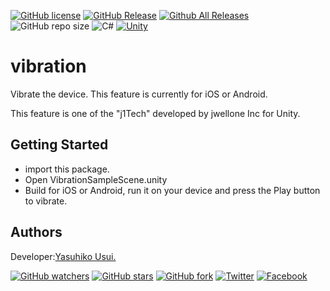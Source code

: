 [![GitHub license](https://img.shields.io/github/license/jwellone/vibration.svg?style=plastic)](https://github.com/jwellone/vibration/blob/main/LICENSE)
[![GitHub Release](https://img.shields.io/github/v/release/jwellone/vibration.svg?style=plastic)](https://GitHub.com/jwellone/vibration/releases/latest)
[![Github All Releases](https://img.shields.io/github/downloads/jwellone/vibration/total?color=blue&style=plastic)](https://GitHub.com/jwellone/vibration/releases)
![GitHub repo size](https://img.shields.io/github/repo-size/jwellone/vibration?label=size&style=plastic)
![C#](https://img.shields.io/badge/C%23-239120?logo=c-sharp&style=plastic)
[![Unity](https://img.shields.io/badge/Unity-100000?logo=unity&style=plastic)](https://unity.com)


# vibration
Vibrate the device. This feature is currently for iOS or Android.

This feature is one of the "j1Tech" developed by jwellone Inc for Unity.


## Getting Started
- import this package.
- Open VibrationSampleScene.unity
- Build for iOS or Android, run it on your device and press the Play button to vibrate.

## Authors
Developer:[Yasuhiko Usui.](https://github.com/UsuiYasuhiko-jw1)

[![GitHub watchers](https://img.shields.io/github/watchers/jwellone/vibration.svg?style=social&label=Watch)](https://GitHub.com/jwellone/vibration/watchers/)
[![GitHub stars](https://img.shields.io/github/stars/jwellone/vibration.svg?style=social&label=Stars)](https://GitHub.com/jwellone/vibration/stargazers)
[![GitHub fork](https://img.shields.io/github/forks/jwellone/vibration.svg?style=social&label=Fork)](https://GitHub.com/jwellone/vibration/network/members)
[![Twitter](https://img.shields.io/twitter/follow/jwellone?label=Twitter&logo=twitter&style=social)](http://twitter.com/jwellone)
[![Facebook](https://img.shields.io/badge/Facebook-1877F2?style=for-the-badge&logo=facebook&logoColor=white&style=plastic)](https://www.facebook.com/jwellone)
